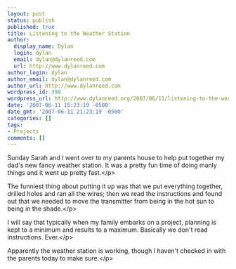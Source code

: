 ```yaml
---
layout: post
status: publish
published: true
title: Listening to the Weather Station
author:
  display_name: Dylan
  login: dylan
  email: dylan@dylanreed.com
  url: http://www.dylanreed.com
author_login: dylan
author_email: dylan@dylanreed.com
author_url: http://www.dylanreed.com
wordpress_id: 398
wordpress_url: http://www.dylanreed.org/2007/06/11/listening-to-the-weather-station/
date: '2007-06-11 15:23:19 -0500'
date_gmt: '2007-06-11 21:23:19 -0500'
categories: []
tags:
- Projects
comments: []
---
```

<p>Sunday Sarah and I went over to my parents house to help put together my dad's new fancy weather station. It was a pretty fun time of doing manly things and it went up pretty fast.<&#47;p>
<p>The funniest thing about putting it up was that we put everything together, drilled holes and ran all the wires; then we read the instructions and found out that we needed to move the transmitter from being in the hot sun to being in the shade.<&#47;p>
<p>I will say that typically when my family embarks on a project, planning is kept to a minimum and results to a maximum. Basically we don't read instructions. Ever.<&#47;p>
<p>Apparently the weather station is working, though I haven't checked in with the parents today to make sure.<&#47;p></p>
